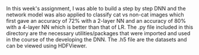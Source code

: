In this week's assignment, I was able to build a step by step DNN and the network model was also applied to classify cat vs non-cat images which first gave an accuracy of 72% with a 2-layer NN and an accuracy of 80% with a 4-layer NN which is better than that of LR. The .py file included in this directory are the necessary utilities/packages that were imported and used in the course of the developing the DNN. The .h5 file are the datasets and can be viewed using HDFViewer.
